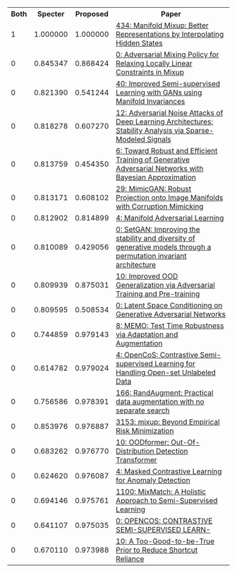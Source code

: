 <html><table><tr>
<th>Both</th>
<th>Specter</th>
<th>Proposed</th>
<th>Paper</th>
</tr>
<tr>
<td>1</td>
<td>1.000000</td>
<td>1.000000</td>
<td><a href="https://www.semanticscholar.org/paper/1b59eea8ec4684381a885b59acd09c9151a49487">434: Manifold Mixup: Better Representations by Interpolating Hidden States</a></td>
</tr>
<tr>
<td>0</td>
<td>0.845347</td>
<td>0.868424</td>
<td><a href="https://www.semanticscholar.org/paper/72d7a20623d5f760df36d4467aa68f5002b8e92a">0: Adversarial Mixing Policy for Relaxing Locally Linear Constraints in Mixup</a></td>
</tr>
<tr>
<td>0</td>
<td>0.821390</td>
<td>0.541244</td>
<td><a href="https://www.semanticscholar.org/paper/9e04f661e2683fa4af0fc667befcf415fbef9955">40: Improved Semi-supervised Learning with GANs using Manifold Invariances</a></td>
</tr>
<tr>
<td>0</td>
<td>0.818278</td>
<td>0.607270</td>
<td><a href="https://www.semanticscholar.org/paper/547e22e8899e95853aee52a1dff3d07315365e5f">12: Adversarial Noise Attacks of Deep Learning Architectures: Stability Analysis via Sparse-Modeled Signals</a></td>
</tr>
<tr>
<td>0</td>
<td>0.813759</td>
<td>0.454350</td>
<td><a href="https://www.semanticscholar.org/paper/1e54e64df9703fe458bc7971ee7e9443768c81ab">6: Toward Robust and Efficient Training of Generative Adversarial Networks with Bayesian Approximation</a></td>
</tr>
<tr>
<td>0</td>
<td>0.813171</td>
<td>0.608102</td>
<td><a href="https://www.semanticscholar.org/paper/6afb4cfeb55015b4f2f3550a34685bf99c441a02">29: MimicGAN: Robust Projection onto Image Manifolds with Corruption Mimicking</a></td>
</tr>
<tr>
<td>0</td>
<td>0.812902</td>
<td>0.814899</td>
<td><a href="https://www.semanticscholar.org/paper/39fa1b64637316582e56cc7f9f0ed930a3cc3edd">4: Manifold Adversarial Learning</a></td>
</tr>
<tr>
<td>0</td>
<td>0.810089</td>
<td>0.429056</td>
<td><a href="https://www.semanticscholar.org/paper/92f206279f2333008e2881d2f76a3eed6ebabeb9">0: SetGAN: Improving the stability and diversity of generative models through a permutation invariant architecture</a></td>
</tr>
<tr>
<td>0</td>
<td>0.809939</td>
<td>0.875031</td>
<td><a href="https://www.semanticscholar.org/paper/a2e22caee1ddef66c1356d39d56329bafcb2ca1d">10: Improved OOD Generalization via Adversarial Training and Pre-training</a></td>
</tr>
<tr>
<td>0</td>
<td>0.809595</td>
<td>0.508534</td>
<td><a href="https://www.semanticscholar.org/paper/407b827d95b917c31a9dd9e77f6dd7145c65d8c6">0: Latent Space Conditioning on Generative Adversarial Networks</a></td>
</tr>
<tr>
<td>0</td>
<td>0.744859</td>
<td>0.979143</td>
<td><a href="https://www.semanticscholar.org/paper/99527a5d7dbe878531a7e93e29715f0059167221">8: MEMO: Test Time Robustness via Adaptation and Augmentation</a></td>
</tr>
<tr>
<td>0</td>
<td>0.614782</td>
<td>0.979024</td>
<td><a href="https://www.semanticscholar.org/paper/9654b402567064ec3f8776ea30ff069da7e1ac53">4: OpenCoS: Contrastive Semi-supervised Learning for Handling Open-set Unlabeled Data</a></td>
</tr>
<tr>
<td>0</td>
<td>0.756586</td>
<td>0.978391</td>
<td><a href="https://www.semanticscholar.org/paper/dfa553707b215910f028d2a58ab79116626cc94a">166: RandAugment: Practical data augmentation with no separate search</a></td>
</tr>
<tr>
<td>0</td>
<td>0.853976</td>
<td>0.976887</td>
<td><a href="https://www.semanticscholar.org/paper/4feef0fd284feb1233399b400eb897f59ec92755">3153: mixup: Beyond Empirical Risk Minimization</a></td>
</tr>
<tr>
<td>0</td>
<td>0.683262</td>
<td>0.976770</td>
<td><a href="https://www.semanticscholar.org/paper/2c7e2e4f1876eb0235e698beee5a5a365ca06d15">10: OODformer: Out-Of-Distribution Detection Transformer</a></td>
</tr>
<tr>
<td>0</td>
<td>0.624620</td>
<td>0.976087</td>
<td><a href="https://www.semanticscholar.org/paper/9bf531bf77c6fb8e4de771d24b117715b19ce8d1">4: Masked Contrastive Learning for Anomaly Detection</a></td>
</tr>
<tr>
<td>0</td>
<td>0.694146</td>
<td>0.975761</td>
<td><a href="https://www.semanticscholar.org/paper/c42816f497d663c681df20d48a6e66a5632600d8">1100: MixMatch: A Holistic Approach to Semi-Supervised Learning</a></td>
</tr>
<tr>
<td>0</td>
<td>0.641107</td>
<td>0.975035</td>
<td><a href="https://www.semanticscholar.org/paper/72bf13558b7d56d73fe0806db7a89b4e7cb6eb5f">0: OPENCOS: CONTRASTIVE SEMI-SUPERVISED LEARN-</a></td>
</tr>
<tr>
<td>0</td>
<td>0.670110</td>
<td>0.973988</td>
<td><a href="https://www.semanticscholar.org/paper/2263df3f2a10f43876aa280442f14090a9098369">10: A Too-Good-to-be-True Prior to Reduce Shortcut Reliance</a></td>
</tr>
</table></html>
